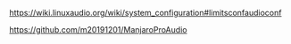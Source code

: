 https://wiki.linuxaudio.org/wiki/system_configuration#limitsconfaudioconf

https://github.com/m20191201/ManjaroProAudio